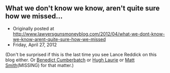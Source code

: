 ## What we don't know we know, aren't quite sure how we missed...

 * Originally posted at http://www.lawyersgunsmoneyblog.com/2012/04/what-we-dont-know-we-know-arent-quite-sure-how-we-missed
 * Friday, April 27, 2012

(Don't be surprised if this is the last time you see Lance Reddick on this blog either. Or [Benedict Cumberbatch](http://en.wikipedia.org/wiki/Benedict\_Cumberbatch) or [Hugh Laurie](http://en.wikipedia.org/wiki/Hugh\_Laurie) or [Matt Smith](http://en.wikipedia.org/wiki/Matt\_Smith\_%!a(MISSING)ctor%!)(MISSING) for that matter.)
